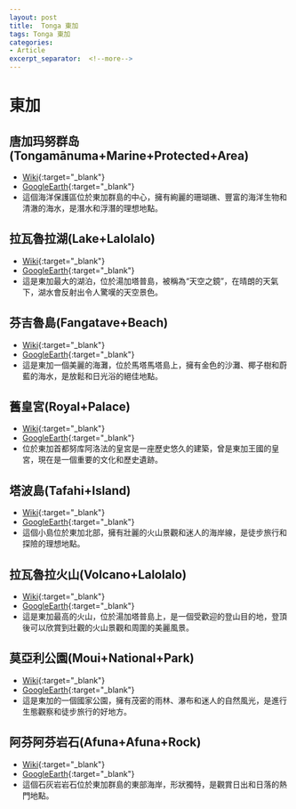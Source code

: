 ```yaml
---
layout: post
title:  Tonga 東加
tags: Tonga 東加 
categories:
- Article
excerpt_separator:  <!--more-->
---
```

# 東加
## 唐加玛努群岛(Tongamānuma+Marine+Protected+Area)
- [Wiki](https://zh.wikipedia.org/w/index.php?search=Tongamānuma+Marine+Protected+Area "Wiki"){:target="_blank"} 
- [GoogleEarth](https://earth.google.com/web/search/Tongamānuma+Marine+Protected+Area "GoogleEarth"){:target="_blank"} 
- 這個海洋保護區位於東加群島的中心，擁有絢麗的珊瑚礁、豐富的海洋生物和清澈的海水，是潛水和浮潛的理想地點。

## 拉瓦魯拉湖(Lake+Lalolalo)
- [Wiki](https://zh.wikipedia.org/w/index.php?search=Lake+Lalolalo "Wiki"){:target="_blank"} 
- [GoogleEarth](https://earth.google.com/web/search/Lake+Lalolalo "GoogleEarth"){:target="_blank"} 
- 這是東加最大的湖泊，位於湯加塔普島，被稱為“天空之鏡”，在晴朗的天氣下，湖水會反射出令人驚嘆的天空景色。

## 芬吉魯島(Fangatave+Beach)
- [Wiki](https://zh.wikipedia.org/w/index.php?search=Fangatave+Beach "Wiki"){:target="_blank"} 
- [GoogleEarth](https://earth.google.com/web/search/Fangatave+Beach "GoogleEarth"){:target="_blank"} 
- 這是東加一個美麗的海灘，位於馬塔馬塔島上，擁有金色的沙灘、椰子樹和蔚藍的海水，是放鬆和日光浴的絕佳地點。

## 舊皇宮(Royal+Palace)
- [Wiki](https://zh.wikipedia.org/w/index.php?search=Royal+Palace "Wiki"){:target="_blank"} 
- [GoogleEarth](https://earth.google.com/web/search/Royal+Palace "GoogleEarth"){:target="_blank"} 
- 位於東加首都努库阿洛法的皇宮是一座歷史悠久的建築，曾是東加王國的皇宮，現在是一個重要的文化和歷史遺跡。

## 塔波島(Tafahi+Island)
- [Wiki](https://zh.wikipedia.org/w/index.php?search=Tafahi+Island "Wiki"){:target="_blank"} 
- [GoogleEarth](https://earth.google.com/web/search/Tafahi+Island "GoogleEarth"){:target="_blank"} 
- 這個小島位於東加北部，擁有壯麗的火山景觀和迷人的海岸線，是徒步旅行和探險的理想地點。

## 拉瓦魯拉火山(Volcano+Lalolalo)
- [Wiki](https://zh.wikipedia.org/w/index.php?search=Volcano+Lalolalo "Wiki"){:target="_blank"} 
- [GoogleEarth](https://earth.google.com/web/search/Volcano+Lalolalo "GoogleEarth"){:target="_blank"} 
- 這是東加最高的火山，位於湯加塔普島上，是一個受歡迎的登山目的地，登頂後可以欣賞到壯觀的火山景觀和周圍的美麗風景。

## 莫亞利公園(Moui+National+Park)
- [Wiki](https://zh.wikipedia.org/w/index.php?search=Moui+National+Park "Wiki"){:target="_blank"} 
- [GoogleEarth](https://earth.google.com/web/search/Moui+National+Park "GoogleEarth"){:target="_blank"} 
- 這是東加的一個國家公園，擁有茂密的雨林、瀑布和迷人的自然風光，是進行生態觀察和徒步旅行的好地方。

## 阿芬阿芬岩石(Afuna+Afuna+Rock)
- [Wiki](https://zh.wikipedia.org/w/index.php?search=Afuna+Afuna+Rock "Wiki"){:target="_blank"} 
- [GoogleEarth](https://earth.google.com/web/search/Afuna+Afuna+Rock "GoogleEarth"){:target="_blank"} 
- 這個石灰岩岩石位於東加群島的東部海岸，形狀獨特，是觀賞日出和日落的熱門地點。

